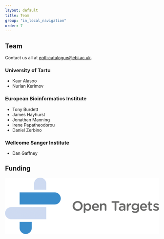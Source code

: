 ```yaml
---
layout: default
title: Team
group: "in_local_navigation"
order: 7
---
```


Team
----

Contact us all at [eqtl-catalogue@ebi.ac.uk](mailto:eqtlcatalogue@ebi.ac.uk).

### University of Tartu
- Kaur Alasoo
- Nurlan Kerimov

### European Bioinformatics Institute
- Tony Burdett
- James Hayhurst
- Jonathan Manning
- Irene Papatheodorou
- Daniel Zerbino

### Wellcome Sanger Institute
- Dan Gaffney

Funding 
-------

![Open Targets](static/OT_logo.png)
